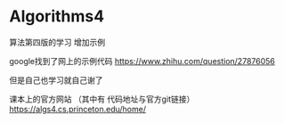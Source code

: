 # Algorithms4
算法第四版的学习 增加示例

google找到了网上的示例代码
https://www.zhihu.com/question/27876056

但是自己也学习就自己谢了

课本上的官方网站 （其中有 代码地址与官方git链接）
https://algs4.cs.princeton.edu/home/

